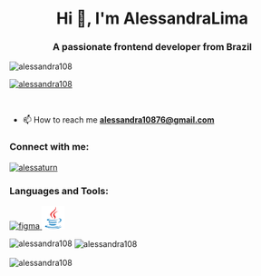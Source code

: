 <h1 align="center">Hi 👋, I'm AlessandraLima</h1>
<h3 align="center">A passionate frontend developer from Brazil</h3>

<p align="left"> <img src="https://komarev.com/ghpvc/?username=alessandra108&label=Profile%20views&color=0e75b6&style=flat" alt="alessandra108" /> </p>

<p align="left"> <a href="https://github.com/ryo-ma/github-profile-trophy"><img src="https://github-profile-trophy.vercel.app/?username=alessandra108" alt="alessandra108" /></a> </p>

<p align="left"> <a href="https://twitter.com/" target="blank"><img src="https://img.shields.io/twitter/follow/?logo=twitter&style=for-the-badge" alt="" /></a> </p>

- 📫 How to reach me **alessandra10876@gmail.com**

<h3 align="left">Connect with me:</h3>
<p align="left">
<a href="https://instagram.com/alessaturn" target="blank"><img align="center" src="https://raw.githubusercontent.com/rahuldkjain/github-profile-readme-generator/master/src/images/icons/Social/instagram.svg" alt="alessaturn" height="30" width="40" /></a>
</p>

<h3 align="left">Languages and Tools:</h3>
<p align="left"> <a href="https://www.figma.com/" target="_blank" rel="noreferrer"> <img src="https://www.vectorlogo.zone/logos/figma/figma-icon.svg" alt="figma" width="40" height="40"/> </a> <a href="https://www.java.com" target="_blank" rel="noreferrer"> <img src="https://raw.githubusercontent.com/devicons/devicon/master/icons/java/java-original.svg" alt="java" width="40" height="40"/> </a> </p>

<p><img align="left" src="https://github-readme-stats.vercel.app/api/top-langs?username=alessandra108&show_icons=true&locale=en&layout=compact" alt="alessandra108" /></p>

<p>&nbsp;<img align="center" src="https://github-readme-stats.vercel.app/api?username=alessandra108&show_icons=true&locale=en" alt="alessandra108" /></p>

<p><img align="center" src="https://github-readme-streak-stats.herokuapp.com/?user=alessandra108&" alt="alessandra108" /></p>
